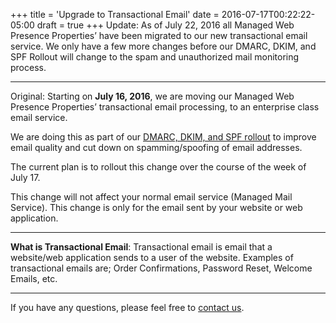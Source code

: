 +++
title = 'Upgrade to Transactional Email'
date = 2016-07-17T00:22:22-05:00
draft = true
+++
Update: As of July 22, 2016 all Managed Web Presence Properties’ have been migrated to our new transactional email service. We only have a few more changes before our DMARC, DKIM, and SPF Rollout will change to the spam and unauthorized mail monitoring process.

---

Original: Starting on **July 16, 2016**, we are moving our Managed Web Presence Properties’ transactional email processing, to an enterprise class email service.

We are doing this as part of our [DMARC, DKIM, and SPF rollout](http://status.services.madscitech.net/projects-status/spf-dkim-dmarc-project) to improve email quality and cut down on spamming/spoofing of email addresses.

The current plan is to rollout this change over the course of the week of July 17.

This change will not affect your normal email service (Managed Mail Service). This change is only for the email sent by your website or web application.

---

**What is Transactional Email**: Transactional email is email that a website/web application sends to a user of the website. Examples of transactional emails are; Order Confirmations, Password Reset, Welcome Emails, etc.

---

If you have any questions, please feel free to [contact us](https://madscitech.com/about/contact/).